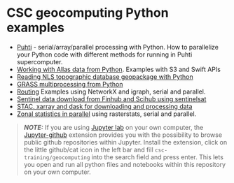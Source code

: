 # CSC geocomputing Python examples

* [Puhti](./puhti/README.md) - serial/array/parallel processing with Python.  How to parallelize your Python code with different methods for running in Puhti supercomputer.
* [Working with Allas data from Python](./allas). Examples with S3 and Swift APIs
* [Reading NLS topographic database geopackage with Python](./geopackage/README.md)
* [GRASS multiprocessing from Python](./grass_multiprocessing_with_python/README.md)
* [Routing](./routing/readme.md) Examples using NetworkX and igraph, serial and parallel.
* [Sentinel data download from Finhub and Scihub using sentinelsat](./sentinel/README.md)
* [STAC, xarray and dask for downloading and processing data](./STAC/stac_xarray_dask_example.ipynb)
* [Zonal statistics in parallel](./zonal_stats/README.md) using rasterstats, serial and parallel.


> **_NOTE:_**  If you are using [Jupyter lab](https://jupyter.org/) on your own computer, the [Jupyter-github](https://github.com/jupyterlab/jupyterlab-github) extension provides you with the possibility to browse public github repositories within Jupyter. Install the extension, click on the little github/cat icon in the left bar and fill `csc-training/geocomputing` into the search field and press enter. This lets you open and run all python files and notebooks within this repository on your own computer.
